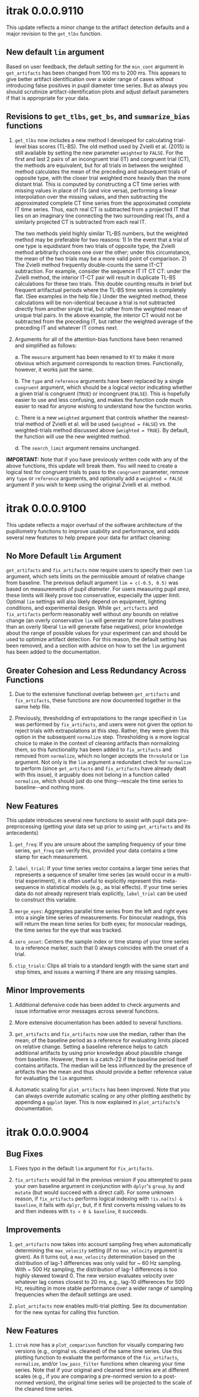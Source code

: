 # itrak 0.0.0.9110

This update reflects a minor change to the artifact detection defaults and a
major revision to the `get_tlbs` function.

## New default `lim` argument

Based on user feedback, the default setting for the `min_cont` argument in `get_artifacts` has been changed from 100 ms to 200 ms. This appears to give better artifact identification over a wider range of cases without introducing false positives in pupil diameter time series. But as always you should scrutinize artifact-identification plots and adjust default parameters if that is appropriate for your data.

## Revisions to `get_tlbs`, `get_bs`, and `summarize_bias` functions

1. `get_tlbs` now includes a new method I developed for calculating trial-level bias scores (TL-BS). The old method used by Zvielli et al. (2015) is still available by setting the new parameter `weighted` to `FALSE`. For the first and last 2 pairs of an incongruent trial (IT) and congruent trial (CT), the methods are equivalent, but for all trials in between the weighted method calculates the mean of the preceding and subsequent trials of opposite type, with the closer trial weighted more heavily than the more distant trial. This is computed by constructing a CT time series with missing values in place of ITs (and vice versa), performing a linear interpolation over the missing values, and then subtracting the approximated complete CT time series from the approximated complete IT time series. Thus, each real CT is subtracted from a projected IT that lies on an imaginary line connecting the two surrounding real ITs, and a similarly projected CT is subtracted from each real IT. 

    The two methods yield highly similar TL-BS numbers, but the weighted method may be preferable for two reasons: 1) In the event that a trial of one type is equidistant from two trials of opposite type, the Zvielli method arbitrarily chooses one over the other; under this circumstance, the mean of the two trials may be a more valid point of comparison. 2) The Zvielli method frequently double-counts the same IT-CT subtraction. For example, consider the sequence IT IT CT CT: under the Zvielli method, the interior IT-CT pair will result in duplicate TL-BS calculations for these two trials. This double counting results in brief but frequent artifactual periods where the TL-BS time series is completely flat. (See examples in the help file.) Under the weighted method, these calculations will be non-identical because a trial is not subtracted directly from another single trial, but rather from the weighted mean of unique trial pairs. In the above example, the interior CT would not be subtracted from the preceding IT, but rather the weighted average of the preceding IT and whatever IT comes next.

2. Arguments for all of the attention-bias functions have been renamed and simplified as follows:

    a. The `measure` argument has been renamed to `RT` to make it more obvious which argument corresponds to reaction times. Functionally, however, it works just the same.
    
    b. The `type` and `reference` arguments have been replaced by a single `congruent` argument, which should be a logical vector indicating whether a given trial is congruent (`TRUE`) or incongruent (`FALSE`). This is hopefully easier to use and less confusing, and makes the function code much easier to read for anyone wishing to understand how the function works.
    
    c. There is a new `weighted` argument that controls whether the nearest-trial method of Zvielli et al. will be used (`weighted = FALSE`) vs. the weighted-trials method discussed above (`weighted = TRUE`). By default, the function will use the new weighted method.
    
    d. The `search_limit` argument remains unchanged.
 
**IMPORTANT:** Note that if you have previously written code with any of the above functions, this update will break them. You will need to create a logical test for congruent trials to pass to the `congruent` parameter, remove any `type` or `reference` arguments, and optionally add a `weighted = FALSE` argument if you wish to keep using the original Zvielli et al. method.

# itrak 0.0.0.9100

This update reflects a major overhaul of the software architecture of the pupillometry functions to improve usability and performance, and adds several new features to help prepare your data for artifact cleaning:

## No More Default `lim` Argument

`get_artifacts` and `fix_artifacts` now require users to specify their own `lim` argument, which sets limits on the permissible amount of relative change from baseline. The previous default argument `lim = c(-0.5, 0.5)` was based on measurements of pupil *diameter*. For users measuring pupil *area*, these limits will likely prove too conservative, especially the upper limit. Optimal `lim` settings will also likely depend on equipment, lighting conditions, and experimental design. While `get_artifacts` and `fix_artifacts` perform reasonably well without *any* bounds on relative change (an overly conservative `lim` will generate far more false positives than an overly liberal `lim` will generate false negatives), prior knowledge about the range of possible values for your experiment can and should be used to optimize artifact detection. For this reason, the default setting has been removed, and a section with advice on how to set the `lim` argument has been added to the documentation.

## Greater Cohesion and Less Redundancy Across Functions

1. Due to the extensive functional overlap between `get_artifacts` and `fix_artifacts`, these functions are now documented together in the same help file.

2. Previously, thresholding of extrapolations to the range specified in `lim`
was performed by `fix_artifacts`, and users were not given the option to reject trials with extrapolations at this step. Rather, they were given this option in the subsequent `normalize` step. Thresholding is a more logical choice to make in the context of cleaning artifacts than normalizing them, so this functionality has been added to `fix_artifacts` and removed from `normalize`, which no longer accepts the `threshold` or `lim` argument. Not only is the `lim` argument a redundant check for `normalize` to perform (since `get_artifacts` and `fix_artifacts` have already dealt with this issue), it arguably does not belong in a function called `normalize`, which should just do one thing--rescale the time series to baseline--and nothing more.

## New Features

This update introduces several new functions to assist with pupil data pre-preprocessing (getting your data set up prior to using `get_artifacts` and its antecedents)

1. `get_freq`: If you are unsure about the sampling frequency of your time series, `get_freq` can verify this, provided your data contains a time stamp for each measurement.

2. `label_trial`: If your time series vector contains a larger time series that represents a sequence of smaller time series (as would occur in a multi-trial experiment), it is often useful to explicitly represent this meta-sequence in statistical models (e.g., as trial effects). If your time series data do not already represent trials explicitly, `label_trial` can be used to construct this variable. 

3. `merge_eyes`: Aggregates parallel time series from the left and right eyes into a single time series of measurements. For binocular readings, this will return the mean time series for both eyes; for monocular readings, the time series for the eye that was tracked.

4. `zero_onset`: Centers the sample index or time stamp of your time series to a reference marker, such that 0 always coincides with the onset of a trial.

5. `clip_trials`: Clips all trials to a standard length with the same start and stop times, and issues a warning if there are any missing samples.

## Minor Improvements

1. Additional defensive code has been added to check arguments and issue informative error messages across several functions.

2. More extensive documentation has been added to several functions.

3. `get_artifacts` and `fix_artifacts` now use the median, rather than the mean, of the baseline period as a reference for evaluating limits placed on relative change. Setting a baseline reference helps to catch additional artifacts by using prior knowledge about plausible change from baseline. However, there is a catch-22 if the baseline period itself contains artifacts. The median will be less influenced by the presence of artifacts than the mean and thus should provide a better reference value for evaluating the `lim` argument.

4. Automatic scaling for `plot_artifacts` has been improved. Note that you can always override automatic scaling or any other plotting aesthetic by appending a `ggplot` layer. This is now explained in `plot_artifacts`'s documentation. 


# itrak 0.0.0.9004

## Bug Fixes

1. Fixes typo in the default `lim` argument for `fix_artifacts`.

2. `fix_artifacts` would fail in the previous version if you attempted to pass your own baseline argument in conjunction with `dplyr`'s `group_by` and 
`mutate` (but would succeed with a direct call). For some unknown reason, if `fix_artifacts` performs logical indexing with `!is.na(ts) & baseline`, it fails with `dplyr`, but, if it first converts missing values to `0`s and then indexes with `ts > 0 & baseline`, it succeeds. 

## Improvements

1. `get_artifacts` now takes into account sampling freq when automatically determining the `max_velocity` setting (if no `max_velocity` argument is given). As it turns out, a `max_velocity` determination based on the distribution of lag-1 differences was only valid for ~ 60 Hz sampling. With ~ 500 Hz sampling, the distribution of lag-1 differences is too highly skewed toward 0. The new version evaluates velocity over whatever lag comes closest to 20 ms, e.g., lag-10 differences for 500 Hz, resulting in more stable performance over a wider range of sampling frequencies when the default settings are used.

2. `plot_artifacts` now enables multi-trial plotting. See its documentation for the new syntax for calling this function.

## New Features

1. `itrak` now has a `plot_comparison` function for visually comparing two versions (e.g., original vs. cleaned) of the same time series. Use this plotting function to evaluate the performance of the `fix_artifacts`, `normalize`, and/or `low_pass_filter` functions when cleaning your time series. Note that if your original and cleaned time series are at different scales (e.g., if you are comparing a pre-normed version to a post-normed version), the original time series will be projected to the scale of the cleaned time series.
